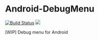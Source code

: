 # Android-DebugMenu
[![Build Status](https://travis-ci.org/yatatsu/Android-DebugMenu.svg?branch=master)](https://travis-ci.org/yatatsu/Android-DebugMenu)
[![](https://jitpack.io/v/yatatsu/android-debugmenu.svg)](https://jitpack.io/#yatatsu/android-debugmenu)

[WIP] Debug menu for Android

